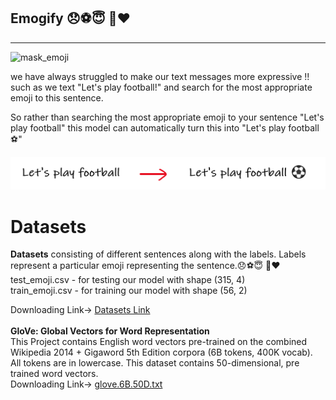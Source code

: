 ## Emogify 😞⚽😇 🍜❤️

<hr>

![mask_emoji](https://tenor.com/view/face-with-medical-mask-people-joypixels-avoid-sickness-avoid-spreading-diseases-gif-17468910)
 
we have always struggled to make our text messages more expressive !! such as we text "Let's play football!" and search for the most appropriate emoji to this sentence.

So rather than searching the most appropriate emoji to your sentence "Let's play football"
this model can automatically turn this into "Let's play football⚽"
 

![emoji](Datasets/emoji.png)


# Datasets 

<strong> Datasets</strong> consisting of different sentences along with the labels. Labels represent a particular emoji representing the sentence.😞⚽😇 🍜❤️
<br>
test_emoji.csv - for testing our model with shape (315, 4) <br>
train_emoji.csv - for training our model with shape (56, 2) <br>

Downloading Link-> [Datasets Link](https://www.kaggle.com/alvinrindra/emojify)
<br> <br>
<strong> GloVe: Global Vectors for Word Representation </strong><br>
This Project contains English word vectors pre-trained on the combined Wikipedia 2014 + Gigaword 5th Edition corpora (6B tokens, 400K vocab). <br>
All tokens are in lowercase. This dataset contains 50-dimensional, pre trained word vectors. <br>
Downloading Link-> [glove.6B.50D.txt](https://www.kaggle.com/watts2/glove6b50dtxt)
